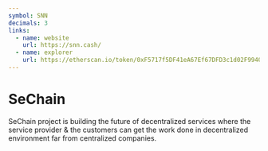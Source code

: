 ```yaml
---
symbol: SNN
decimals: 3
links:
  - name: website
    url: https://snn.cash/
  - name: explorer
    url: https://etherscan.io/token/0xF5717f5DF41eA67Ef67DFD3c1d02F9940bcF5d08
---
```


# SeChain

SeChain project is building the future of decentralized services where the service provider & the customers can get the work done in decentralized environment far from centralized companies.
